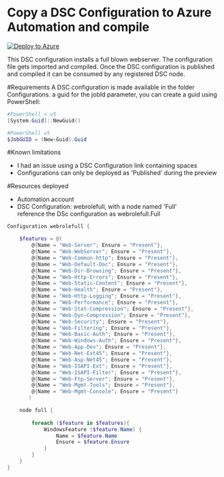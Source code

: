 # Copy a DSC Configuration to Azure Automation and compile
[![Deploy to Azure](http://azuredeploy.net/deploybutton.png)](https://portal.azure.com/#create/Microsoft.Template/uri/https%3a%2f%2fraw.githubusercontent.com%2fazureautomation%2fautomation-packs%2fmaster%2f201-Deploy-And-Compile-DSC-Configuration%2fazuredeploy.json)

This DSC configuration installs a full blown webserver.
The configuration file gets imported and compiled. 
Once the DSC configuration is published and compiled it can be consumed by any registered DSC node.

#Requirements
A DSC configuration is made available in the folder Configurations.
a guid for the jobId parameter, you can create a guid using PowerShell:
``` PowerShell
#PowerShell < v5
[System.Guid]::NewGuid()

#PowerShell v5
$JobGUID = (New-Guid).Guid

``` 

#Known limitations
- I had an issue using a DSC Configuration link containing spaces
- Configurations can only be deployed as 'Published' during the preview

#Resources deployed

- Automation account
- DSC Configuration: webrolefull, with a node named 'Full'    
	reference the DSc configuration as webrolefull.Full

``` PowerShell
Configuration webrolefull {

    $features = @(
        @{Name = "Web-Server"; Ensure = "Present"},
        @{Name = "Web-WebServer"; Ensure = "Present"},
        @{Name = "Web-Common-http"; Ensure = "Present"},
        @{Name = "Web-Default-Doc"; Ensure = "Present"},
        @{Name = "Web-Dir-Browsing"; Ensure = "Present"},
        @{Name = "Web-Http-Errors"; Ensure = "Present"},
        @{Name = "Web-Static-Content"; Ensure = "Present"},
        @{Name = "Web-Health"; Ensure = "Present"},
        @{Name = "Web-Http-Logging"; Ensure = "Present"},
        @{Name = "Web-Performance"; Ensure = "Present"},
        @{Name = "Web-Stat-Compression"; Ensure = "Present"},
        @{Name = "Web-Dyn-Compression"; Ensure = "Present"},
        @{Name = "Web-Security"; Ensure = "Present"},
        @{Name = "Web-Filtering"; Ensure = "Present"},
        @{Name = "Web-Basic-Auth"; Ensure = "Present"},
        @{Name = "Web-Windows-Auth"; Ensure = "Present"},
        @{Name = "Web-App-Dev"; Ensure = "Present"},
        @{Name = "Web-Net-Ext45"; Ensure = "Present"},
        @{Name = "Web-Asp-Net45"; Ensure = "Present"},
        @{Name = "Web-ISAPI-Ext"; Ensure = "Present"},
        @{Name = "Web-ISAPI-Filter"; Ensure = "Present"},
        @{Name = "Web-Ftp-Server"; Ensure = "Present"},
        @{Name = "Web-Mgmt-Tools"; Ensure = "Present"},
        @{Name = "Web-Mgmt-Console"; Ensure = "Present"}     
       )

    node full {
    
        foreach ($feature in $features){
            WindowsFeature ($feature.Name) {
                Name = $feature.Name
                Ensure = $feature.Ensure
            }
        }
    }
}

```